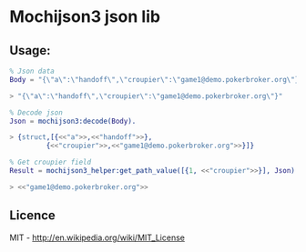 # Mochijson3 json lib #

## Usage: ##

```erlang
% Json data
Body = "{\"a\":\"handoff\",\"croupier\":\"game1@demo.pokerbroker.org\"}".

> "{\"a\":\"handoff\",\"croupier\":\"game1@demo.pokerbroker.org\"}"

% Decode json
Json = mochijson3:decode(Body).

> {struct,[{<<"a">>,<<"handoff">>},
         {<<"croupier">>,<<"game1@demo.pokerbroker.org">>}]}

% Get croupier field
Result = mochijson3_helper:get_path_value([{1, <<"croupier">>}], Json).

> <<"game1@demo.pokerbroker.org">>

```

## Licence ##

MIT - http://en.wikipedia.org/wiki/MIT_License
